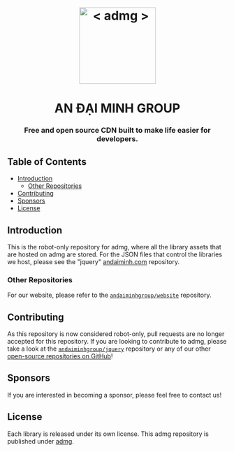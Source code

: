 
<h1 align="center">
    <a href="https://www.andaiminh.com/"><img src="https://andaiminhgroup.github.io/images/andaiminh-logo-web.png" width="175px" alt="< admg >"></a>
</h1>
<h1 align="center">AN ĐẠI MINH GROUP</h1>

<h3 align="center">Free and open source CDN built to make life easier for developers.</h3>

## Table of Contents

* [Introduction](#introduction)
  * [Other Repositories](#other-repositories)
* [Contributing](#contributing)
* [Sponsors](#sponsors)
* [License](#license)

## Introduction

This is the robot-only repository for admg, where all the library assets that are hosted on admg are stored. For the JSON files that control the libraries we host, please see the "jquery" [andaiminh.com](https://www.andaiminh.com/) repository.

### Other Repositories

For our website, please refer to the [`andaiminhgroup/website`](https://github.com/andaiminhgroup/website) repository.

## Contributing

As this repository is now considered robot-only, pull requests are no longer accepted for this repository. If you are looking to contribute to admg, please take a look at the [`andaiminhgroup/jquery`](https://github.com/andaiminhgroup/jquery/) repository or any of our other [open-source repositories on GitHub](https://github.com/andaiminhgroup/)!

## Sponsors


If you are interested in becoming a sponsor, please feel free to contact us!

## License

Each library is released under its own license. This admg repository is published under [admg](LICENSE).
